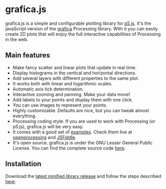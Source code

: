 # grafica.js

grafica.js is a simple and configurable plotting library for [p5.js](http://p5js.org). It's the javaScript
version of the [grafica](https://github.com/jagracar/grafica) Processing library.
With it you can easily create 2D plots that will enjoy the full interactive capabilities of Processing in the web. 


## Main features

  * Make fancy scatter and linear plots that update in real time.
  * Display histograms in the vertical and horizontal directions.
  * Add several layers with different properties to the same plot.
  * It works both with linear and logarithmic scales.
  * Automatic axis tick determination.
  * Interactive zooming and panning. Make your data move!
  * Add labels to your points and display them with one click.
  * You can use images to represent your points.
  * Highly customizable. Defaults are nice, but you can tweak almost everything.
  * Processing coding style. If you are used to work with Processing (or p5.js), grafica.js will be very easy.
  * It comes with a good set of [examples](https://github.com/jagracar/grafica.js/tree/master/examples). Check them live at 
  [openprocessing](http://www.openprocessing.org/collection/4807) and [JSFiddle](http://jsfiddle.net/user/jagracar/fiddles/).
  * It's open source. grafica.js is under the GNU Lesser General Public License. You can find the complete source code [here](https://github.com/jagracar/grafica.js/tree/master/src).

## Installation

Download the [latest minified library release](https://raw.github.com/jagracar/grafica.js/master/releases/grafica.min.js) and follow the steps 
described [here](http://p5js.org/libraries/).
